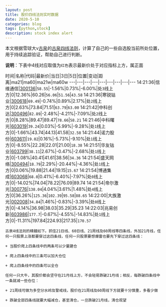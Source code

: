 ```yaml
---
layout: post
title: 股价四线法则实时数据
date: 2020-5-10
categories: blog
tags: [python,stock]
description: stock index alert
---
```



本文根据雪球大v[古泉](https://xueqiu.com/u/7148646888)的[古泉四线法则](https://xueqiu.com/7148646888/130498192)，计算了自己的一些自选股当前所处位置，用于持续追踪验证，帮助自己进行判断。

**说明**：下表中4线对应取值为`红色`表示最新价处于对应指标上方，属正面

时间|名称|代码|最新价|当日|3日|5日|位置|变动|距离|ma21|ma60|ma21w|ma60w
---|---|---|---|---|---|---|---|---
14:21:36|信维通信|[300136](https://xueqiu.com/S/SZ300136)|`58.55`|-1.56%|0.73%|-6.00%|处`3`线上方|0|12.36%|60.26|`56.06`|`51.56`|`43.58`
14:21:36|寒锐钴业|[300618](https://xueqiu.com/S/SZ300618)|`69.49`|-0.74%|0.89%|2.17%|处`2`线上方|0|2.63%|73.84|71.51|`63.79`|`63.00`
14:21:42|中科创达|[300496](https://xueqiu.com/S/SZ300496)|`82.89`|-2.48%|-4.21%|-7.09%|处`2`线上方|0|8.28%|89.47|89.47|`78.66`|`58.21`
14:21:46|中科曙光|[603019](https://xueqiu.com/S/SH603019)|`39.24`|0.03%|-5.99%|-9.28%|处`1`线上方|0|-1.66%|43.74|44.13|41.58|`32.58`
14:21:44|诺力股份|[603611](https://xueqiu.com/S/SH603611)|`19.02`|0.16%|-5.73%|-9.10%|处`1`线上方|0|-8.55%|22.28|22.01|21.00|`18.38`
14:21:51|华友钴业|[603799](https://xueqiu.com/S/SH603799)|`38.11`|2.67%|-0.47%|-2.68%|处`1`线上方|0|-1.08%|40.41|41.61|38.56|`34.36`
14:21:54|盛天网络|[300494](https://xueqiu.com/S/SZ300494)|`18.79`|2.29%|-20.44%|-4.36%|处`1`线上方|0|0.06%|19.88|21.44|19.15|`15.67`
14:21:54|博通集成|[603068](https://xueqiu.com/S/SH603068)|`68.0`|0.41%|-6.40%|-7.97%|处`0`线上方|0|-14.02%|74.04|78.22|76.09|89.74
14:21:54|帝尔激光|[300776](https://xueqiu.com/S/SZ300776)|`138.04`|4.04%|3.61%|1.48%|处`4`线上方|0|36.26%|`125.36`|`102.39`|`95.58`|`88.65`
14:22:00|大族激光|[002008](https://xueqiu.com/S/SZ002008)|`34.84`|1.46%|-0.83%|-3.39%|处`0`线上方|0|-4.14%|36.98|38.03|35.29|35.23
14:22:03|兆易创新|[603986](https://xueqiu.com/S/SH603986)|`177.7`|-0.67%|-4.55%|-14.83%|处`1`线上方|0|-11.31%|197.84|224.93|217.35|`170.57`

```
古泉4线法则的精髓如下。抓住21日线、60日线、21周线及60周线等四条线，外加21月线，任何一只股票上涨都要穿过这四条线，任何一只股票要想爆雷也要先下穿过这四条线：

+ 当股价爬上四条线中的两条可以少量建仓

+ 爬上四条线中的三条可以加大仓位

+ 爬上四条线中的四条可以全仓

任何一只大牛，其股价都会坚守在21月线上方，不会轻易跌破21月线；相反，每跌破四条线中一条就减一些仓位：

+ 21周线可做为多空分水岭及警戒线，股价在21周线及60周线下方就要十分慎重，多看少做

+ 跌破全部四条线就要大幅减仓，甚至清仓，一旦跌破21月线，清仓观望
```
